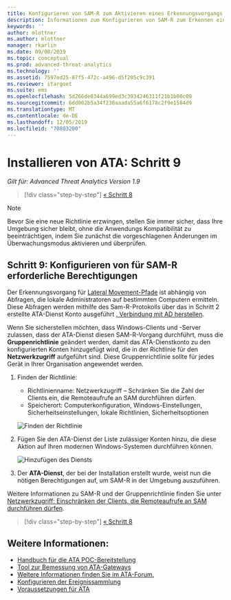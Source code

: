 ```yaml
---
title: Konfigurieren von SAM-R zum Aktivieren eines Erkennungsvorgangs für Lateral Movement-Pfade in Advanced Threat Analytics | Microsoft-Dokumentation
description: Informationen zum Konfigurieren von SAM-R zum Erkennen eines Lateral Movement-Pfads in Advanced Threat Analytics (ATA)
keywords: ''
author: mlottner
ms.author: mlottner
manager: rkarlin
ms.date: 09/08/2019
ms.topic: conceptual
ms.prod: advanced-threat-analytics
ms.technology: ''
ms.assetid: 7597ed25-87f5-472c-a496-d5f205c9c391
ms.reviewer: itargoet
ms.suite: ems
ms.openlocfilehash: 5d266de0344a699ed3c3934246311f21b1b00c09
ms.sourcegitcommit: 6dd002b5a34f230aaada55a6f6178c2f9e1584d9
ms.translationtype: MT
ms.contentlocale: de-DE
ms.lasthandoff: 12/05/2019
ms.locfileid: "70803200"
---
```

# <a name="install-ata---step-9"></a>Installieren von ATA: Schritt 9

*Gilt für: Advanced Threat Analytics Version 1.9*

> [!div class="step-by-step"]
> [« Schritt 8 ](install-ata-step7.md)

> [!NOTE]
> Bevor Sie eine neue Richtlinie erzwingen, stellen Sie immer sicher, dass Ihre Umgebung sicher bleibt, ohne die Anwendungs Kompatibilität zu beeinträchtigen, indem Sie zunächst die vorgeschlagenen Änderungen im Überwachungsmodus aktivieren und überprüfen. 

## <a name="step-9-configure-sam-r-required-permissions"></a>Schritt 9: Konfigurieren von für SAM-R erforderliche Berechtigungen

Der Erkennungsvorgang für [Lateral Movement-Pfade](use-case-lateral-movement-path.md) ist abhängig von Abfragen, die lokale Administratoren auf bestimmten Computern ermitteln. Diese Abfragen werden mithilfe des Sam-R-Protokolls über das in Schritt 2 erstellte ATA-Dienst Konto ausgeführt [. Verbindung mit AD herstellen](install-ata-step2.md).
 
Wenn Sie sicherstellen möchten, dass Windows-Clients und -Server zulassen, dass der ATA-Dienst diesen SAM-R-Vorgang durchführt, muss die **Gruppenrichtlinie** geändert werden, damit das ATA-Dienstkonto zu den konfigurierten Konten hinzugefügt wird, die in der Richtlinie für den **Netzwerkzugriff** aufgeführt sind. Diese Gruppenrichtlinie sollte für jedes Gerät in Ihrer Organisation angewendet werden. 

1. Finden der Richtlinie:

   - Richtlinienname: Netzwerkzugriff – Schränken Sie die Zahl der Clients ein, die Remoteaufrufe an SAM durchführen dürfen.
   - Speicherort: Computerkonfiguration, Windows-Einstellungen, Sicherheitseinstellungen, lokale Richtlinien, Sicherheitsoptionen
  
   ![Finden der Richtlinie](./media/samr-policy-location.png)

2. Fügen Sie den ATA-Dienst der Liste zulässiger Konten hinzu, die diese Aktion auf Ihren modernen Windows-Systemen durchführen können.
 
   ![Hinzufügen des Diensts](./media/samr-add-service.png)

3. Der **ATA-Dienst**, der bei der Installation erstellt wurde, weist nun die nötigen Berechtigungen auf, um SAM-R in der Umgebung auszuführen.

 Weitere Informationen zu SAM-R und der Gruppenrichtlinie finden Sie unter [Netzwerkzugriff: Einschränken der Clients, die Remoteaufrufe an SAM durchführen dürfen](https://docs.microsoft.com/windows/security/threat-protection/security-policy-settings/network-access-restrict-clients-allowed-to-make-remote-sam-calls).


> [!div class="step-by-step"]
> [« Schritt 8 ](install-ata-step7.md)

## <a name="see-also"></a>Weitere Informationen:
- [Handbuch für die ATA POC-Bereitstellung](http://aka.ms/atapoc)
- [Tool zur Bemessung von ATA-Gateways](http://aka.ms/atasizingtool)
- [Weitere Informationen finden Sie im ATA-Forum.](https://social.technet.microsoft.com/Forums/security/home?forum=mata)
- [Konfigurieren der Ereignissammlung](configure-event-collection.md)
- [Voraussetzungen für ATA](ata-prerequisites.md)
